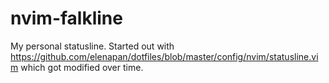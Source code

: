 # nvim-falkline
My personal statusline. Started out with https://github.com/elenapan/dotfiles/blob/master/config/nvim/statusline.vim which got modified over time.
